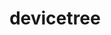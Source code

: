 ---
image:
  featured: 'true'
  path: /assets/images/projects/devicetree.png
permalink: /engineering/projects/devicetree/
project_link_name: devicetree
project_maintainers: ''
project_stats: 'true'
project_url: https://git.kernel.org/cgit/linux/kernel/git/torvalds/linux.git/commit/?id=
title: devicetree
---